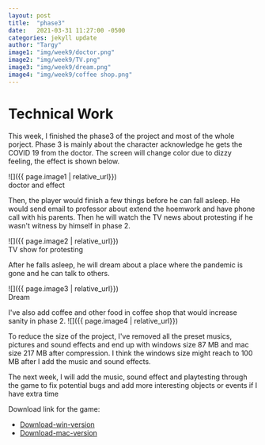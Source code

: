 ```yaml
---
layout: post
title:  "phase3"
date:   2021-03-31 11:27:00 -0500
categories: jekyll update
author: "Targy"
image1: "img/week9/doctor.png"
image2: "img/week9/TV.png"
image3: "img/week9/dream.png"
image4: "img/week9/coffee shop.png"
---
```


# Technical Work

This week, I finished the phase3 of the project and most of the whole porject. Phase 3 is mainly about the character acknowledge he gets the COVID 19 from the doctor. The screen will change color due to dizzy feeling, the effect is shown below.

![]({{ page.image1 | relative_url}})  
doctor and effect

Then, the player would finish a few things before he can fall asleep. He would send email to professor about extend the hoemwork and have phone call with his parents. Then he will watch the TV news about protesting if he wasn't witness by himself in phase 2. 

![]({{ page.image2 | relative_url}})  
TV show for protesting

After he falls asleep, he will dream about a place where the pandemic is gone and he can talk to others.

![]({{ page.image3 | relative_url}})  
Dream

I've also add coffee and other food in coffee shop that would increase sanity in phase 2. 
![]({{ page.image4 | relative_url}})

To reduce the size of the project, I've removed all the preset musics, pictures and sound effects and end up with windows size 87 MB and mac size 217 MB after compression. I think the windows size might reach to 100 MB after I add the music and sound effects.

The next week, I will add the music, sound effect and playtesting through the game to fix potential bugs and add more interesting objects or events if I have extra time

Download link for the game:
* [Download-win-version](https://drive.google.com/file/d/1ZqeNSB530-IUkMRb17L_gg1uSdeMvV8w/view?usp=sharing)
* [Download-mac-version](https://drive.google.com/file/d/1tdP6TMgEudUDu0FlZhVVf1viuv3cucI6/view?usp=sharing)

